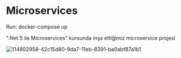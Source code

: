 # Microservices

Run:
docker-compose up

".Net 5 ile Microservices" kursunda inşa ettiğimiz microservice projesi

![114802958-42c15d80-9da7-11eb-8391-ba0abf87a1b1](https://user-images.githubusercontent.com/13946186/126895535-da790d16-7379-46d7-b461-d672f487134b.png)
